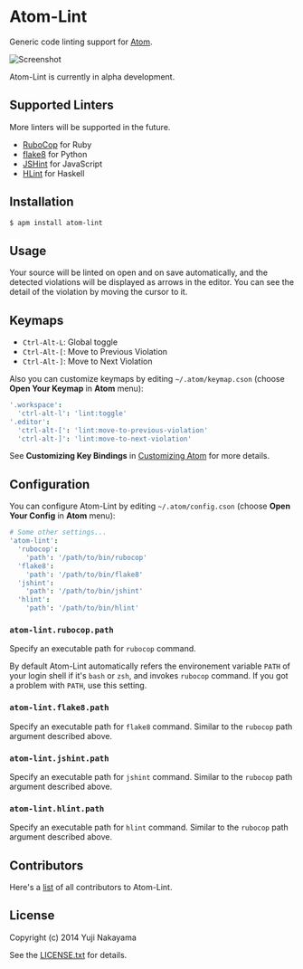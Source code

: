 # Atom-Lint

Generic code linting support for [Atom](https://atom.io).

![Screenshot](https://raw.github.com/yujinakayama/atom-lint/master/doc/screenshot.png)

Atom-Lint is currently in alpha development.

## Supported Linters

More linters will be supported in the future.

* [RuboCop](https://github.com/bbatsov/rubocop) for Ruby
* [flake8](https://flake8.readthedocs.org/) for Python
* [JSHint](http://www.jshint.com/docs/) for JavaScript
* [HLint](http://community.haskell.org/~ndm/hlint/) for Haskell

## Installation

```bash
$ apm install atom-lint
```

## Usage

Your source will be linted on open and on save automatically,
and the detected violations will be displayed as arrows in the editor.
You can see the detail of the violation by moving the cursor to it.

## Keymaps

* `Ctrl-Alt-L`: Global toggle
* `Ctrl-Alt-[`: Move to Previous Violation
* `Ctrl-Alt-]`: Move to Next Violation

Also you can customize keymaps by editing `~/.atom/keymap.cson` (choose **Open Your Keymap** in **Atom** menu):

```cson
'.workspace':
  'ctrl-alt-l': 'lint:toggle'
'.editor':
  'ctrl-alt-[': 'lint:move-to-previous-violation'
  'ctrl-alt-]': 'lint:move-to-next-violation'
```

See **Customizing Key Bindings** in [Customizing Atom](https://atom.io/docs/latest/customizing-atom) for more details.

## Configuration

You can configure Atom-Lint by editing `~/.atom/config.cson` (choose **Open Your Config** in **Atom** menu):

```cson
# Some other settings...
'atom-lint':
  'rubocop':
    'path': '/path/to/bin/rubocop'
  'flake8':
    'path': '/path/to/bin/flake8'
  'jshint':
    'path': '/path/to/bin/jshint'
  'hlint':
    'path': '/path/to/bin/hlint'
```

### `atom-lint.rubocop.path`

Specify an executable path for `rubocop` command.

By default Atom-Lint automatically refers the environement variable `PATH` of your login shell
if it's `bash` or `zsh`, and invokes `rubocop` command.
If you got a problem with `PATH`, use this setting.

### `atom-lint.flake8.path`

Specify an executable path for `flake8` command. Similar to the `rubocop` path argument described above.

### `atom-lint.jshint.path`

Specify an executable path for `jshint` command. Similar to the `rubocop` path argument described above.

### `atom-lint.hlint.path`

Specify an executable path for `hlint` command. Similar to the `rubocop` path argument described above.

## Contributors

Here's a [list](https://github.com/yujinakayama/atom-lint/graphs/contributors) of all contributors to Atom-Lint.

## License

Copyright (c) 2014 Yuji Nakayama

See the [LICENSE.txt](LICENSE.txt) for details.

